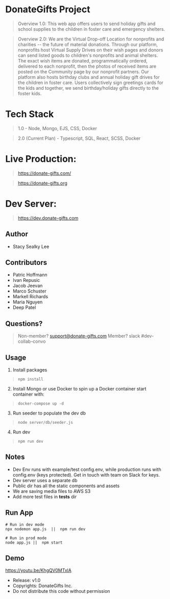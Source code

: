 # DonateGifts Project

> Overview 1.0: This web app offers users to send holiday gifts and school supplies to the children in foster care and emergency shelters.


> Overview 2.0: We are the Virtual Drop-off Location for nonprofits and charities -- the future of material donations. Through our platform, nonprofits host Virtual Supply Drives on their wish pages and donors can send listed goods to children's nonprofits and animal shelters. 
The exact wish items are donated, programmatically ordered, delivered to each nonprofit, then the photos of received items are posted on the Community page by our nonprofit partners.
Our platform also hosts birthday clubs and annual holiday gift drives for the children in foster care. Users collectively sign greetings cards for the kids and together, we send birthday/holiday gifts directly to the foster kids.

# Tech Stack

> 1.0 - Node, Mongo, EJS, CSS, Docker

> 2.0 (Current Plan) - Typescript, SQL, React, SCSS, Docker

# Live Production:

> https://donate-gifts.com/

> https://donate-gifts.org

# Dev Server:

> https://dev.donate-gifts.com

## Author

- Stacy Sealky Lee

## Contributors

- Patric Hoffmann
- Ivan Repusic
- Jacob Jeevan
- Marco Schuster
- Markell Richards
- Maria Nguyen
- Deep Patel

## Questions?

> Non-member? support@donate-gifts.com
> Member? slack #dev-collab-convo

## Usage

1. Install packages

> `npm install`

2. Install Mongo or use Docker to spin up a Docker container
start container with:

> `docker-compose up -d`

3. Run seeder to populate the dev db

> `node server/db/seeder.js`

4. Run dev

> `npm run dev`

## Notes

- Dev Env runs with example/test config.env, while production runs with config.env (keys protected). Get in touch with team on Slack for keys.
- Dev server uses a separate db
- Public dir has all the static components and assets
- We are saving media files to AWS S3
- Add more test files in **tests** dir


## Run App

```
# Run in dev mode
npx nodemon app.js  ||  npm run dev

# Run in prod mode
node app.js ||  npm start
```

## Demo

https://youtu.be/KhgQV0MTxlA

- Release: v1.0
- Copyrights: DonateGifts Inc.
- Do not distribute this code without permission


